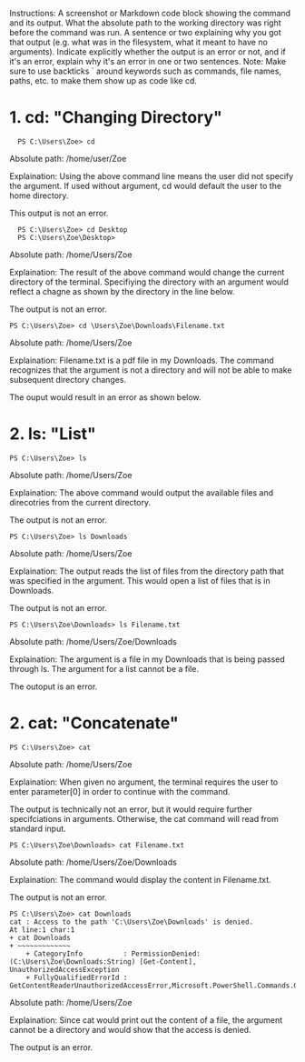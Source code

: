 Instructions: 
A screenshot or Markdown code block showing the command and its output.
What the absolute path to the working directory was right before the command was run.
A sentence or two explaining why you got that output (e.g. what was in the filesystem, what it meant to have no arguments).
Indicate explicitly whether the output is an error or not, and if it's an error, explain why it's an error in one or two sentences. Note: Make sure to use backticks ` around keywords such as commands, file names, paths, etc. to make them show up as code like cd.


# 1. cd: "Changing Directory"
```
  PS C:\Users\Zoe> cd
```
Absolute path: /home/user/Zoe 

Explaination: Using the above command line means the user did not specify the argument. If used without argument, cd would default the user to the home directory.

This output is not an error. 

```
  PS C:\Users\Zoe> cd Desktop
  PS C:\Users\Zoe\Desktop> 
```
Absolute path: /home/Users/Zoe

Explaination: The result of the above command would change the current directory of the terminal. Specifiying the directory with an argument would reflect a chagne as shown by the directory in the line below.

The output is not an error.

```
PS C:\Users\Zoe> cd \Users\Zoe\Downloads\Filename.txt
```
Absolute path: /home/Users/Zoe

Explaination: Filename.txt is a pdf file in my Downloads. The command recognizes that the argument is not a directory and will not be able to make subsequent directory changes. 

The ouput would result in an error as shown below.


# 2. ls: "List" 

```
PS C:\Users\Zoe> ls
```
Absolute path: /home/Users/Zoe

Explaination: The above command would output the available files and direcotries from the current directory. 

The output is not an error. 

```
PS C:\Users\Zoe> ls Downloads
```
Absolute path: /home/Users/Zoe

Explaination: The output reads the list of files from the directory path that was specified in the argument. This would open a list of files that is in Downloads.

The output is not an error. 

```
PS C:\Users\Zoe\Downloads> ls Filename.txt
```
Absolute path: /home/Users/Zoe/Downloads

Explaination: The argument is a file in my Downloads that is being passed through ls. The argument for a list cannot be a file. 

The outoput is an error. 


# 2. cat: "Concatenate"
```
PS C:\Users\Zoe> cat
```
Absolute path: /home/Users/Zoe

Explaination: When given no argument, the terminal requires the user to enter parameter[0] in order to continue with the command. 

The output is technically not an error, but it would require further specifciations in arguments. Otherwise, the cat command will read from standard input. 

```
PS C:\Users\Zoe\Downloads> cat Filename.txt
```
Absolute path: /home/Users/Zoe/Downloads

Explaination: The command would display the content in Filename.txt. 

The output is not an error. 

```
PS C:\Users\Zoe> cat Downloads
cat : Access to the path 'C:\Users\Zoe\Downloads' is denied.
At line:1 char:1
+ cat Downloads
+ ~~~~~~~~~~~~~
    + CategoryInfo          : PermissionDenied: (C:\Users\Zoe\Downloads:String) [Get-Content], UnauthorizedAccessException
    + FullyQualifiedErrorId : GetContentReaderUnauthorizedAccessError,Microsoft.PowerShell.Commands.GetContentCommand
```
Absolute path: /home/Users/Zoe

Explaination: Since cat would print out the content of a file, the argument cannot be a directory and would show that the access is denied.

The output is an error. 








